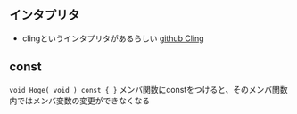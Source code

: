 

## インタプリタ
- clingというインタプリタがあるらしい
[github Cling](https://github.com/vgvassilev/cling)


## const
`void Hoge( void ) const { }`
メンバ関数にconstをつけると、そのメンバ関数内ではメンバ変数の変更ができなくなる




